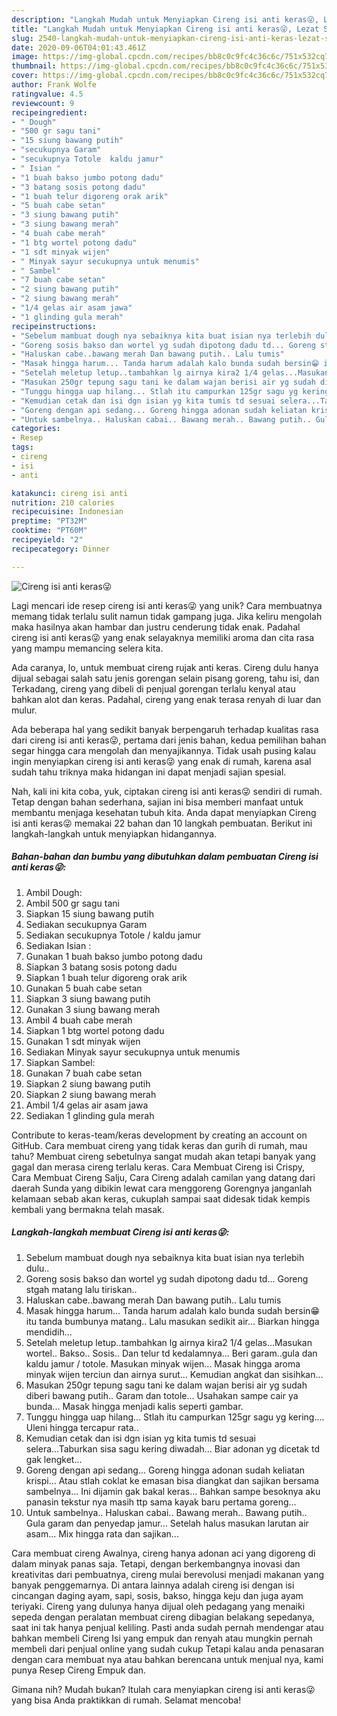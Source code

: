 ```yaml
---
description: "Langkah Mudah untuk Menyiapkan Cireng isi anti keras😜, Lezat Sekali"
title: "Langkah Mudah untuk Menyiapkan Cireng isi anti keras😜, Lezat Sekali"
slug: 2540-langkah-mudah-untuk-menyiapkan-cireng-isi-anti-keras-lezat-sekali
date: 2020-09-06T04:01:43.461Z
image: https://img-global.cpcdn.com/recipes/bb8c0c9fc4c36c6c/751x532cq70/cireng-isi-anti-keras😜-foto-resep-utama.jpg
thumbnail: https://img-global.cpcdn.com/recipes/bb8c0c9fc4c36c6c/751x532cq70/cireng-isi-anti-keras😜-foto-resep-utama.jpg
cover: https://img-global.cpcdn.com/recipes/bb8c0c9fc4c36c6c/751x532cq70/cireng-isi-anti-keras😜-foto-resep-utama.jpg
author: Frank Wolfe
ratingvalue: 4.5
reviewcount: 9
recipeingredient:
- " Dough"
- "500 gr sagu tani"
- "15 siung bawang putih"
- "secukupnya Garam"
- "secukupnya Totole  kaldu jamur"
- " Isian "
- "1 buah bakso jumbo potong dadu"
- "3 batang sosis potong dadu"
- "1 buah telur digoreng orak arik"
- "5 buah cabe setan"
- "3 siung bawang putih"
- "3 siung bawang merah"
- "4 buah cabe merah"
- "1 btg wortel potong dadu"
- "1 sdt minyak wijen"
- " Minyak sayur secukupnya untuk menumis"
- " Sambel"
- "7 buah cabe setan"
- "2 siung bawang putih"
- "2 siung bawang merah"
- "1/4 gelas air asam jawa"
- "1 glinding gula merah"
recipeinstructions:
- "Sebelum mambuat dough nya sebaiknya kita buat isian nya terlebih dulu.."
- "Goreng sosis bakso dan wortel yg sudah dipotong dadu td... Goreng stgah matang lalu tiriskan.."
- "Haluskan cabe..bawang merah Dan bawang putih.. Lalu tumis"
- "Masak hingga harum... Tanda harum adalah kalo bunda sudah bersin😁 itu tanda bumbunya matang.. Lalu masukan sedikit air... Biarkan hingga mendidih..."
- "Setelah meletup letup..tambahkan lg airnya kira2 1/4 gelas...Masukan wortel.. Bakso.. Sosis.. Dan telur td kedalamnya... Beri garam..gula dan kaldu jamur / totole. Masukan minyak wijen... Masak hingga aroma minyak wijen terciun dan airnya surut... Kemudian angkat dan sisihkan..."
- "Masukan 250gr tepung sagu tani ke dalam wajan berisi air yg sudah diberi bawang putih.. Garam dan totole... Usahakan sampe cair ya bunda... Masak hingga menjadi kalis seperti gambar."
- "Tunggu hingga uap hilang... Stlah itu campurkan 125gr sagu yg kering.... Uleni hingga tercapur rata.."
- "Kemudian cetak dan isi dgn isian yg kita tumis td sesuai selera...Taburkan sisa sagu kering diwadah... Biar adonan yg dicetak td gak lengket..."
- "Goreng dengan api sedang... Goreng hingga adonan sudah keliatan krispi... Atau stlah coklat ke emasan bisa diangkat dan sajikan bersama sambelnya... Ini dijamin gak bakal keras... Bahkan sampe besoknya aku panasin tekstur nya masih ttp sama kayak baru pertama goreng..."
- "Untuk sambelnya.. Haluskan cabai.. Bawang merah.. Bawang putih.. Gula garam dan penyedap jamur... Setelah halus masukan larutan air asam... Mix hingga rata dan sajikan..."
categories:
- Resep
tags:
- cireng
- isi
- anti

katakunci: cireng isi anti 
nutrition: 210 calories
recipecuisine: Indonesian
preptime: "PT32M"
cooktime: "PT60M"
recipeyield: "2"
recipecategory: Dinner

---
```



![Cireng isi anti keras😜](https://img-global.cpcdn.com/recipes/bb8c0c9fc4c36c6c/751x532cq70/cireng-isi-anti-keras😜-foto-resep-utama.jpg)

Lagi mencari ide resep cireng isi anti keras😜 yang unik? Cara membuatnya memang tidak terlalu sulit namun tidak gampang juga. Jika keliru mengolah maka hasilnya akan hambar dan justru cenderung tidak enak. Padahal cireng isi anti keras😜 yang enak selayaknya memiliki aroma dan cita rasa yang mampu memancing selera kita.

Ada caranya, lo, untuk membuat cireng rujak anti keras. Cireng dulu hanya dijual sebagai salah satu jenis gorengan selain pisang goreng, tahu isi, dan Terkadang, cireng yang dibeli di penjual gorengan terlalu kenyal atau bahkan alot dan keras. Padahal, cireng yang enak terasa renyah di luar dan mulur.

Ada beberapa hal yang sedikit banyak berpengaruh terhadap kualitas rasa dari cireng isi anti keras😜, pertama dari jenis bahan, kedua pemilihan bahan segar hingga cara mengolah dan menyajikannya. Tidak usah pusing kalau ingin menyiapkan cireng isi anti keras😜 yang enak di rumah, karena asal sudah tahu triknya maka hidangan ini dapat menjadi sajian spesial.


Nah, kali ini kita coba, yuk, ciptakan cireng isi anti keras😜 sendiri di rumah. Tetap dengan bahan sederhana, sajian ini bisa memberi manfaat untuk membantu menjaga kesehatan tubuh kita. Anda dapat menyiapkan Cireng isi anti keras😜 memakai 22 bahan dan 10 langkah pembuatan. Berikut ini langkah-langkah untuk menyiapkan hidangannya.

<!--inarticleads1-->

##### Bahan-bahan dan bumbu yang dibutuhkan dalam pembuatan Cireng isi anti keras😜:

1. Ambil  Dough:
1. Ambil 500 gr sagu tani
1. Siapkan 15 siung bawang putih
1. Sediakan secukupnya Garam
1. Sediakan secukupnya Totole / kaldu jamur
1. Sediakan  Isian :
1. Gunakan 1 buah bakso jumbo potong dadu
1. Siapkan 3 batang sosis potong dadu
1. Siapkan 1 buah telur digoreng orak arik
1. Gunakan 5 buah cabe setan
1. Siapkan 3 siung bawang putih
1. Gunakan 3 siung bawang merah
1. Ambil 4 buah cabe merah
1. Siapkan 1 btg wortel potong dadu
1. Gunakan 1 sdt minyak wijen
1. Sediakan  Minyak sayur secukupnya untuk menumis
1. Siapkan  Sambel:
1. Gunakan 7 buah cabe setan
1. Siapkan 2 siung bawang putih
1. Siapkan 2 siung bawang merah
1. Ambil 1/4 gelas air asam jawa
1. Sediakan 1 glinding gula merah


Contribute to keras-team/keras development by creating an account on GitHub. Cara membuat cireng yang tidak keras dan gurih di rumah, mau tahu? Membuat cireng sebetulnya sangat mudah akan tetapi banyak yang gagal dan merasa cireng terlalu keras. Cara Membuat Cireng isi Crispy, Cara Membuat Cireng Salju, Cara Cireng adalah camilan yang datang dari daerah Sunda yang dibikin lewat cara menggoreng Gorengnya janganlah kelamaan sebab akan keras, cukuplah sampai saat didesak tidak kempis kembali yang bermakna telah masak. 

<!--inarticleads2-->

##### Langkah-langkah membuat Cireng isi anti keras😜:

1. Sebelum mambuat dough nya sebaiknya kita buat isian nya terlebih dulu..
1. Goreng sosis bakso dan wortel yg sudah dipotong dadu td... Goreng stgah matang lalu tiriskan..
1. Haluskan cabe..bawang merah Dan bawang putih.. Lalu tumis
1. Masak hingga harum... Tanda harum adalah kalo bunda sudah bersin😁 itu tanda bumbunya matang.. Lalu masukan sedikit air... Biarkan hingga mendidih...
1. Setelah meletup letup..tambahkan lg airnya kira2 1/4 gelas...Masukan wortel.. Bakso.. Sosis.. Dan telur td kedalamnya... Beri garam..gula dan kaldu jamur / totole. Masukan minyak wijen... Masak hingga aroma minyak wijen terciun dan airnya surut... Kemudian angkat dan sisihkan...
1. Masukan 250gr tepung sagu tani ke dalam wajan berisi air yg sudah diberi bawang putih.. Garam dan totole... Usahakan sampe cair ya bunda... Masak hingga menjadi kalis seperti gambar.
1. Tunggu hingga uap hilang... Stlah itu campurkan 125gr sagu yg kering.... Uleni hingga tercapur rata..
1. Kemudian cetak dan isi dgn isian yg kita tumis td sesuai selera...Taburkan sisa sagu kering diwadah... Biar adonan yg dicetak td gak lengket...
1. Goreng dengan api sedang... Goreng hingga adonan sudah keliatan krispi... Atau stlah coklat ke emasan bisa diangkat dan sajikan bersama sambelnya... Ini dijamin gak bakal keras... Bahkan sampe besoknya aku panasin tekstur nya masih ttp sama kayak baru pertama goreng...
1. Untuk sambelnya.. Haluskan cabai.. Bawang merah.. Bawang putih.. Gula garam dan penyedap jamur... Setelah halus masukan larutan air asam... Mix hingga rata dan sajikan...


Cara membuat cireng Awalnya, cireng hanya adonan aci yang digoreng di dalam minyak panas saja. Tetapi, dengan berkembangnya inovasi dan kreativitas dari pembuatnya, cireng mulai berevolusi menjadi makanan yang banyak penggemarnya. Di antara lainnya adalah cireng isi dengan isi cincangan daging ayam, sapi, sosis, bakso, hingga keju dan juga ayam teriyaki. Cireng yang dulunya hanya dijual oleh pedagang yang menaiki sepeda dengan peralatan membuat cireng dibagian belakang sepedanya, saat ini tak hanya penjual keliling. Pasti anda sudah pernah mendengar atau bahkan membeli Cireng Isi yang empuk dan renyah atau mungkin pernah membeli dari penjual online yang sudah cukup Tetapi kalau anda penasaran dengan cara membuat nya atau bahkan berencana untuk menjual nya, kami punya Resep Cireng Empuk dan. 

Gimana nih? Mudah bukan? Itulah cara menyiapkan cireng isi anti keras😜 yang bisa Anda praktikkan di rumah. Selamat mencoba!
